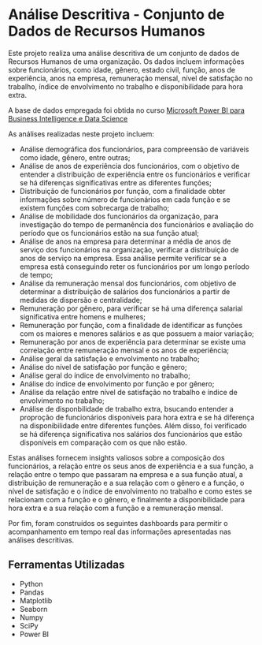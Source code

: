 # Análise Descritiva - Conjunto de Dados de Recursos Humanos

Este projeto realiza uma análise descritiva de um conjunto de dados de Recursos Humanos de uma organização. Os dados incluem informações sobre funcionários, como idade, gênero, estado civil, função, anos de experiência, anos na empresa, remuneração mensal, nível de satisfação no trabalho, índice de envolvimento no trabalho e disponibilidade para hora extra.

A base de dados empregada foi obtida no curso [Microsoft Power BI para Business Intelligence e Data Science](https://www.datascienceacademy.com.br/course/microsoft-power-bi-para-business-intelligence-e-data-science)

As análises realizadas neste projeto incluem:

* Análise demográfica dos funcionários, para compreensão de variáveis como idade, gênero, entre outras;
* Análise de anos de experiência dos funcionários, com o objetivo de entender a distribuição de experiência entre os funcionários e verificar se há diferenças significativas entre as diferentes funções;
* Distribuição de funcionários por função, com a finalidade obter informações sobre número de funcionários em cada função e se existem funções com sobrecarga de trabalho;
* Análise de mobilidade dos funcionários da organização, para investigação do tempo de permanência dos funcionários e avaliação do período que os funcionários estão na sua função atual;
* Análise de anos na empresa para determinar a média de anos de serviço dos funcionários na organização, verificar a distribuição de anos de serviço na empresa. Essa análise permite verificar se a empresa está conseguindo reter os funcionários por um longo período de tempo;
* Análise da remuneração mensal dos funcionários, com objetivo de determinar a distribuição de salários dos funcionários a partir de medidas de dispersão e centralidade;
* Remuneração por gênero, para verificar se há uma diferença salarial significativa entre homens e mulheres;
* Remuneração por função, com a finalidade de identificar as funções com os maiores e menores salários e as que possuem a maior variação;
* Remuneração por anos de experiência para determinar se existe uma correlação entre remuneração mensal e os anos de experiência;
* Análise geral da satisfação e envolvimento no trabalho;
* Análise do nível de satisfação por função e gênero;
* Análise geral do índice de envolvimento no trabalho;
* Análise do índice de envolvimento por função e por gênero;
* Análise da relação entre nível de satisfação no trabalho e índice de envolvimento no trabalho;
* Análise de disponbilidade de trabalho extra, bsucando entender a proproção de funcionários disponíveis para hora extra e se há diferença na disponibilidade entre diferentes funções. Além disso, foi verificado se há diferença significativa nos salários dos funcionários que estão disponíveis em comparação com os que não estão.

Estas análises fornecem insights valiosos sobre a composição dos funcionários, a relação entre os seus anos de experiência e a sua função, a relação entre o tempo que passaram na empresa e a sua função atual, a distribuição de remuneração e a sua relação com o gênero e a função, o nível de satisfação e o índice de envolvimento no trabalho e como estes se relacionam com a função e o gênero, e finalmente a disponibilidade para hora extra e a sua relação com a função e a remuneração mensal.

Por fim, foram construídos os seguintes dashboards para permitir o acompanhamento em tempo real das informações apresentadas nas análises descritivas.



## Ferramentas Utilizadas

* Python 
* Pandas
* Matplotlib
* Seaborn
* Numpy
* SciPy
* Power BI
